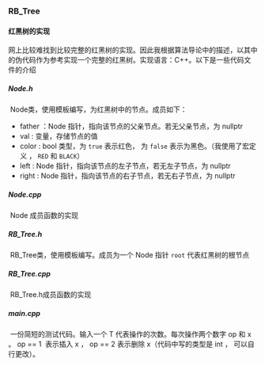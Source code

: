 ### RB_Tree

#### 红黑树的实现

​	网上比较难找到比较完整的红黑树的实现。因此我根据算法导论中的描述，以其中的伪代码作为参考实现一个完整的红黑树。实现语言：C++。以下是一些代码文件的介绍

##### Node.h

​	Node类，使用模板编写，为红黑树中的节点。成员如下：

- father ：Node 指针，指向该节点的父亲节点。若无父亲节点，为 nullptr
- val : 变量，存储节点的值
- color : bool 类型，为 `true` 表示红色， 为 `false` 表示为黑色。（我使用了宏定义 ， `RED` 和 `BLACK`）
- left : Node 指针，指向该节点的左子节点，若无左子节点，为 nullptr
- right : Node 指针，指向该节点的右子节点，若无右子节点，为 nullptr

##### Node.cpp

​	Node 成员函数的实现

##### RB_Tree.h

​	RB_Tree类，使用模板编写。成员为一个 Node 指针 `root` 代表红黑树的根节点

##### RB_Tree.cpp

​	RB_Tree.h成员函数的实现

##### main.cpp

​	一份简短的测试代码。输入一个 T 代表操作的次数。每次操作两个数字 op 和 x 。 op == 1 ​ 表示插入 x​ ， op == 2 表示删除 x（代码中写的类型是 int ， 可以自行更改）。

